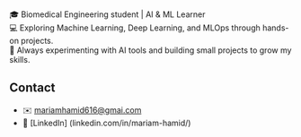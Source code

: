 🎓 Biomedical Engineering student | AI & ML Learner  
💻 Exploring Machine Learning, Deep Learning, and MLOps through hands-on projects.  
🌱 Always experimenting with AI tools and building small projects to grow my skills.



## Contact
- ✉️ mariamhamid616@gmai.com
- 🔗 [LinkedIn] (linkedin.com/in/mariam-hamid/)
